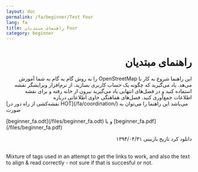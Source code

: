 ```yaml
---
layout: doc
permalink: /fa/beginner/Test Four
lang: fa
title: راهنمای مبتدیان Four
category: beginner
---
```


<div align="right"><h1>راهنمای مبتدیان</h1>  
</div>


<div dir="rtl">این راهنما شروع به کار با OpenStreetMap را به روش گام به گام به شما آموزش می‌هد. یاد می‌گیرید که 
چگونه یک حساب کاربری بسازید، از نرم‌افزار ویرایشگر نقشه استفاده کنید و در فصل‌های انتهایی یاد می‌گیرید بیرون از خانه رفته 
و برای نقشه اطلاعات جمع‌آوری کنید. فصل‌های هماهنگی حاوی اطلاعاتی درباره </div>
[نقشه‌کشی از راه دور در HOT](/fa/coordination/) می‌باشد
این راهنما را می‌توان به صورت </p>[beginner_fa.odt](/files/beginner_fa.odt) و یا [beginner_fa.pdf](/files/beginner_fa.pdf)<p dir="rtl"> دانلود کرد  
تاریخ بازبینی ۱۳۹۴/۰۴/۳۱  </p>
<br>
Mixture of tags used in an attempt to get the links to work, and also the text to align & read correctly - not sure if that is succesful or not.
